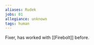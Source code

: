 ```yaml
---
aliases: Rudek
jobs: 01
allegiance: unknown
tags: human
---
```


Fixer, has worked with [[Firebolt]] before.